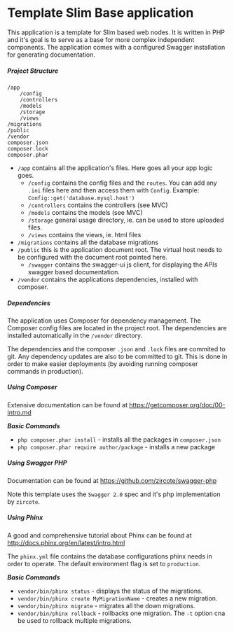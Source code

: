 # Template Slim Base application

This application is a template for Slim based web nodes. It is written in PHP and it's goal is to serve as a base for more complex independent components.
The application comes with a configured Swagger installation for generating documentation.

##### **Project Structure**
    /app
        /config
        /controllers
        /models
        /storage
        /views
    /migrations
    /public
    /vendor
    composer.json
    composer.lock
    composer.phar

* `/app` contains all the application's files. Here goes all your app logic goes.
    * `/config` contains the config files and the `routes`. You can add any `.ini` files here and then access them with `Config`. Example: `Config::get('database.mysql.host')`
    * `/controllers` contains the controllers (see MVC)
    * `/models` contains the models (see MVC)
    * `/storage` general usage directory, ie. can be used to store uploaded files.
    * `/views` contains the views, ie. html files
* `/migrations` contains all the database migrations
* `/public` this is the application document root. The virtual host needs to be configured with the document root pointed here.
    * `/swagger` contains the swagger-ui js client, for displaying the *APIs* swagger based documentation.
* `/vendor` contains the applications dependencies, installed with composer.

##### **Dependencies**
The application uses Composer for dependency management. The Composer config files are located in the project root. The dependencies are installed automatically in the `/vendor` directory.

The dependencies and the composer `.json` and `.lock` files are commited to git. Any dependency updates are also to be committed to git. This is done in order to make easier deployments (by avoiding running composer commands in production).

##### **Using Composer**
Extensive documentation can be found at https://getcomposer.org/doc/00-intro.md

***Basic Commands***

* `php composer.phar install` - installs all the packages in `composer.json`
* `php composer.phar require author/package` - installs a new package

##### **Using Swagger PHP**
Documentation can be found at https://github.com/zircote/swagger-php

Note this template uses the `Swagger 2.0` spec and it's php implementation by `zircote`.

##### **Using Phinx**
A good and comprehensive tutorial about Phinx can be found at http://docs.phinx.org/en/latest/intro.html

The `phinx.yml` file contains the database configurations phinx needs in order to operate. The default environment flag is set to `production`.

***Basic Commands***

* `vendor/bin/phinx status` - displays the status of the migrations.
* `vendor/bin/phinx create MyMigrationName` - creates a new migration.
* `vendor/bin/phinx migrate` - migrates all the down migrations.
* `vendor/bin/phinx rollback` - rollbacks one migration. The `-t` option cna be used to rollback multiple migrations.

